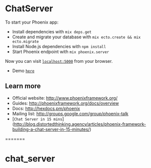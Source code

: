 # ChatServer

To start your Phoenix app:

  * Install dependencies with `mix deps.get`
  * Create and migrate your database with `mix ecto.create && mix ecto.migrate`
  * Install Node.js dependencies with `npm install`
  * Start Phoenix endpoint with `mix phoenix.server`

Now you can visit [`localhost:5000`](http://localhost:5000) from your browser.

* Demo [`here`](https://fierce-lowlands-16567.herokuapp.com/chats)
## Learn more

  * Official website: http://www.phoenixframework.org/
  * Guides: http://phoenixframework.org/docs/overview
  * Docs: http://hexdocs.pm/phoenix
  * Mailing list: http://groups.google.com/group/phoenix-talk
  * [`Chat Server in 15 mins`] (http://blog.distortedthinking.agency/articles/phoenix-framework-building-a-chat-server-in-15-minutes/)

=======
# chat_server
